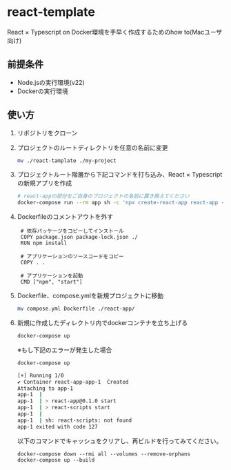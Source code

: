# react-template

React × Typescript on Docker環境を手早く作成するためのhow to(Macユーザ向け)

## 前提条件

* Node.jsの実行環境(v22)
* Dockerの実行環境

## 使い方

1. リポジトリをクローン
2. プロジェクトのルートディレクトリを任意の名前に変更

    ```bash
    mv ./react-tamplate ./my-project
    ```

3. プロジェクトルート階層から下記コマンドを打ち込み、React × Typescriptの新規アプリを作成

    ```bash
    # react-appの部分をご自身のプロジェクトの名前に置き換えてください
    docker-compose run --rm app sh -c 'npx create-react-app react-app --template typescript'
    ```

4. Dockerfileのコメントアウトを外す

   ```text
    # 依存パッケージをコピーしてインストール
    COPY package.json package-lock.json ./
    RUN npm install

    # アプリケーションのソースコードをコピー
    COPY . .

    # アプリケーションを起動
    CMD ["npm", "start"]
    ```

5. Dockerfile、compose.ymlを新規プロジェクトに移動

   ```bash
   mv compose.yml Dockerfile ./react-app/
   ```

6. 新規に作成したディレクトリ内でdockerコンテナを立ち上げる

    ```bash
    docker-compose up
    ```

    ※もし下記のエラーが発生した場合

    ```bash
    docker-compose up

    [+] Running 1/0
    ✔ Container react-app-app-1  Created                                                                                0.0s
    Attaching to app-1
    app-1  |
    app-1  | > react-app@0.1.0 start
    app-1  | > react-scripts start
    app-1  |
    app-1  | sh: react-scripts: not found
    app-1 exited with code 127
    ```

    以下のコマンドでキャッシュをクリアし、再ビルドを行ってみてください。

    ```text
    docker-compose down --rmi all --volumes --remove-orphans
    docker-compose up --build
    ```
